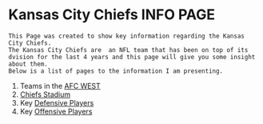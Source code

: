 # Kansas City Chiefs INFO PAGE
    This Page was created to show key information regarding the Kansas City Chiefs.  
    The Kansas City Chiefs are  an NFL team that has been on top of its dvision for the last 4 years and this page will give you some insight about them.
    Below is a list of pages to the information I am presenting.

1. Teams in the [AFC WEST](AFCWEST.md)
2. [Chiefs Stadium](STADIUM.md)  
3. Key [Defensive Players](DEFENSE.md)  
4. Key [Offensive Players](OFFENSE.mdd)

